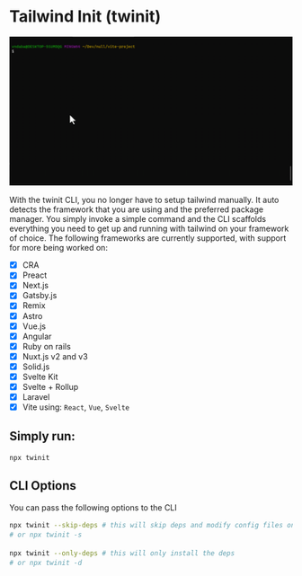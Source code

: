 # Tailwind Init (twinit)

![twinit gif](assets/twinit.gif)

With the twinit CLI, you no longer have to setup tailwind manually. It auto detects the framework that you are using and the preferred package manager. You simply invoke a simple command and the CLI scaffolds everything you need to get up and running with tailwind on your framework of choice. The following frameworks are currently supported, with support for more being worked on:

- [x] CRA
- [x] Preact
- [x] Next.js
- [x] Gatsby.js
- [x] Remix
- [x] Astro
- [x] Vue.js
- [x] Angular
- [x] Ruby on rails
- [x] Nuxt.js v2 and v3
- [x] Solid.js
- [x] Svelte Kit
- [x] Svelte + Rollup
- [x] Laravel
- [x] Vite using: `React`, `Vue`, `Svelte`

## Simply run:

```bash
npx twinit
```

## CLI Options

You can pass the following options to the CLI

```bash
npx twinit --skip-deps # this will skip deps and modify config files only
# or npx twinit -s

npx twinit --only-deps # this will only install the deps
# or npx twinit -d
```
